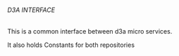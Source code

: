 ###### D3A INTERFACE   

This is a common interface between d3a micro services.

It also holds Constants for both repositories